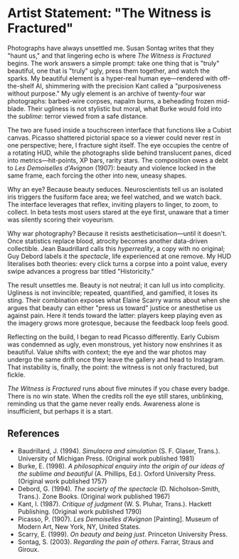 # Artist Statement: "The Witness is Fractured"

Photographs have always unsettled me. Susan Sontag writes that they "haunt us," and that lingering echo is where *The Witness is Fractured* begins. The work answers a simple prompt: take one thing that is "truly" beautiful, one that is "truly" ugly, press them together, and watch the sparks. My beautiful element is a hyper-real human eye—rendered with off-the-shelf AI, shimmering with the precision Kant called a "purposiveness without purpose." My ugly element is an archive of twenty-four war photographs: barbed-wire corpses, napalm burns, a beheading frozen mid-blade. Their ugliness is not stylistic but moral, what Burke would fold into the *sublime*: terror viewed from a safe distance.

The two are fused inside a touchscreen interface that functions like a Cubist canvas. Picasso shattered pictorial space so a viewer could never rest in one perspective; here, I fracture sight itself. The eye occupies the centre of a rotating HUD, while the photographs slide behind translucent panes, diced into metrics—hit-points, XP bars, rarity stars. The composition owes a debt to *Les Demoiselles d'Avignon* (1907): beauty and violence locked in the same frame, each forcing the other into new, uneasy shapes.

Why an eye? Because beauty seduces. Neuroscientists tell us an isolated iris triggers the fusiform face area; we feel watched, and we watch back. The interface leverages that reflex, inviting players to linger, to zoom, to collect. In beta tests most users stared at the eye first, unaware that a timer was silently scoring their voyeurism.

Why war photography? Because it resists aestheticisation—until it doesn't. Once statistics replace blood, atrocity becomes another data-driven collectible. Jean Baudrillard calls this *hyperreality*, a copy with no original; Guy Debord labels it the *spectacle*, life experienced at one remove. My HUD literalises both theories: every click turns a corpse into a point value, every swipe advances a progress bar titled "Historicity."

The result unsettles me. Beauty is not neutral; it can lull us into complicity. Ugliness is not invincible; repeated, quantified, and gamified, it loses its sting. Their combination exposes what Elaine Scarry warns about when she argues that beauty can either "press us toward" justice or anesthetise us against pain. Here it tends toward the latter: players keep playing even as the imagery grows more grotesque, because the feedback loop feels good.

Reflecting on the build, I began to read Picasso differently. Early Cubism was condemned as ugly, even monstrous, yet history now enshrines it as beautiful. Value shifts with context; the eye and the war photos may undergo the same drift once they leave the gallery and head to Instagram. That instability is, finally, the point: the witness is not only fractured, but fickle.

*The Witness is Fractured* runs about five minutes if you chase every badge. There is no win state. When the credits roll the eye still stares, unblinking, reminding us that the game never really ends. Awareness alone is insufficient, but perhaps it is a start.

## References

- Baudrillard, J. (1994). *Simulacra and simulation* (S. F. Glaser, Trans.). University of Michigan Press. (Original work published 1981)
- Burke, E. (1998). *A philosophical enquiry into the origin of our ideas of the sublime and beautiful* (A. Phillips, Ed.). Oxford University Press. (Original work published 1757)
- Debord, G. (1994). *The society of the spectacle* (D. Nicholson-Smith, Trans.). Zone Books. (Original work published 1967)
- Kant, I. (1987). *Critique of judgment* (W. S. Pluhar, Trans.). Hackett Publishing. (Original work published 1790)
- Picasso, P. (1907). *Les Demoiselles d'Avignon* [Painting]. Museum of Modern Art, New York, NY, United States.
- Scarry, E. (1999). *On beauty and being just*. Princeton University Press.
- Sontag, S. (2003). *Regarding the pain of others*. Farrar, Straus and Giroux.